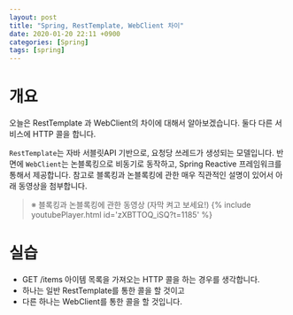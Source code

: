 ```yaml
---
layout: post
title: "Spring, RestTemplate, WebClient 차이"
date: 2020-01-20 22:11 +0900
categories: [Spring]
tags: [spring]
---
```


# 개요
오늘은 RestTemplate 과 WebClient의 차이에 대해서 알아보겠습니다. 
둘다 다른 서비스에 HTTP 콜을 합니다. 

`RestTemplate`는 자바 서블릿API 기반으로, 요청당 쓰레드가 생성되는 모델입니다. 
반면에 `WebClient`는 논블록킹으로 비동기로 동작하고, Spring Reactive 프레임워크를 통해서 제공합니다. 
참고로 블록킹과 논블록킹에 관한 매우 직관적인 설명이 있어서 아래 동영상을 첨부합니다. 

> ※ 블록킹과 논블록킹에 관한 동영상 (자막 켜고 보세요!)
{% include youtubePlayer.html id='zXBTTOQ_iSQ?t=1185' %}



# 실습
- GET /items 아이템 목록을 가져오는 HTTP 콜을 하는 경우를 생각합니다.
- 하나는 일반 RestTemplate를 통한 콜을 할 것이고
- 다른 하나는 WebClient를 통한 콜을 할 것입니다.


